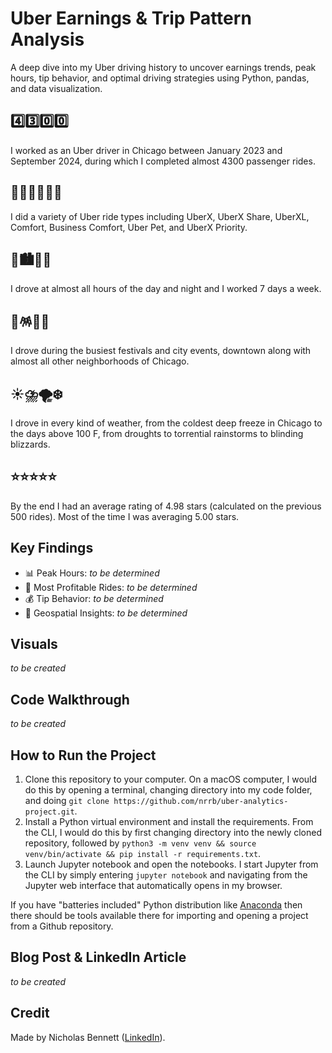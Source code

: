 # Uber Earnings & Trip Pattern Analysis

A deep dive into my Uber driving history to uncover earnings trends, peak hours, tip behavior, and optimal driving strategies using Python, pandas, and data visualization.

## 4️⃣3️⃣0️⃣0️⃣ 
I worked as an Uber driver in Chicago between January 2023 and September 2024, during which I completed almost 4300 passenger rides.

## 🚙🚐🐶🤹🏻‍♂️ 
I did a variety of Uber ride types including UberX, UberX Share, UberXL, Comfort, Business Comfort, Uber Pet, and UberX Priority.

## 🌇🏙️🌆🌃 
I drove at almost all hours of the day and night and I worked 7 days a week.

## 🥳🪅🎸🌭 
I drove during the busiest festivals and city events, downtown along with almost all other neighborhoods of Chicago.

## ☀️⛈️🌪️❄️
I drove in every kind of weather, from the coldest deep freeze in Chicago to the days above 100 F, from droughts to torrential rainstorms to blinding blizzards. 

## ⭐️⭐️⭐️⭐️⭐️ 
By the end I had an average rating of 4.98 stars (calculated on the previous 500 rides). Most of the time I was averaging 5.00 stars. 

## Key Findings

* 📊 Peak Hours: _to be determined_
* 🚖 Most Profitable Rides: _to be determined_
* 💰 Tip Behavior: _to be determined_
* 📍 Geospatial Insights: _to be determined_

## Visuals

_to be created_

## Code Walkthrough

_to be created_

## How to Run the Project

1. Clone this repository to your computer. On a macOS computer, I would do this by opening a terminal, changing directory into my code folder, and doing `git clone https://github.com/nrrb/uber-analytics-project.git`.
2. Install a Python virtual environment and install the requirements. From the CLI, I would do this by first changing directory into the newly cloned repository, followed by `python3 -m venv venv && source venv/bin/activate && pip install -r requirements.txt`. 
3. Launch Jupyter notebook and open the notebooks. I start Jupyter from the CLI by simply entering `jupyter notebook` and navigating from the Jupyter web interface that automatically opens in my browser.

If you have "batteries included" Python distribution like [Anaconda](https://www.anaconda.com/) then there should be tools available there for importing and opening a project from a Github repository.

## Blog Post & LinkedIn Article

_to be created_

## Credit

Made by Nicholas Bennett ([LinkedIn](https://www.linkedin.com/in/nicholasrrbennett)).
